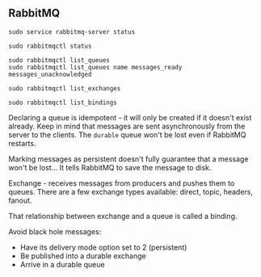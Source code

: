 RabbitMQ
-

````
sudo service rabbitmq-server status

sudo rabbitmqctl status

sudo rabbitmqctl list_queues
sudo rabbitmqctl list_queues name messages_ready messages_unacknowledged

sudo rabbitmqctl list_exchanges

sudo rabbitmqctl list_bindings
````

Declaring a queue is idempotent - it will only be created if it doesn't exist already.
Keep in mind that messages are sent asynchronously from the server to the clients.
The `durable` queue won't be lost even if RabbitMQ restarts.

Marking messages as persistent doesn't fully guarantee that a message won't be lost...
It tells RabbitMQ to save the message to disk.

Exchange - receives messages from producers and pushes them to queues.
There are a few exchange types available: direct, topic, headers, fanout.

That relationship between exchange and a queue is called a binding.

Avoid black hole messages:

* Have its delivery mode option set to 2 (persistent)
* Be published into a durable exchange
* Arrive in a durable queue
